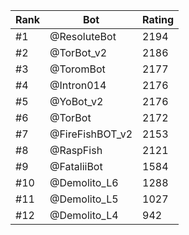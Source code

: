 Rank|Bot|Rating
---|---|---
#1|@ResoluteBot|2194
#2|@TorBot_v2|2186
#3|@ToromBot|2177
#4|@Intron014|2176
#5|@YoBot_v2|2176
#6|@TorBot|2172
#7|@FireFishBOT_v2|2153
#8|@RaspFish|2121
#9|@FataliiBot|1584
#10|@Demolito_L6|1288
#11|@Demolito_L5|1027
#12|@Demolito_L4|942
